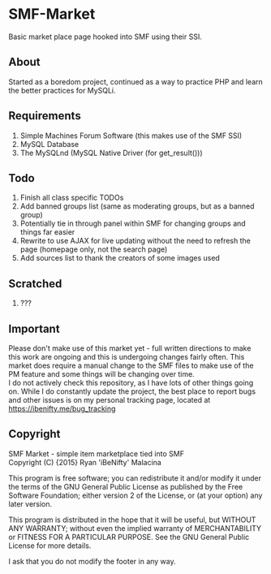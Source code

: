 SMF-Market
======
Basic market place page hooked into SMF using their SSI.

About
------ 
Started as a boredom project, continued as a way to practice PHP and learn the better practices for MySQLi.

Requirements
------
1. Simple Machines Forum Software (this makes use of the SMF SSI)
2. MySQL Database
3. The MySQLnd (MySQL Native Driver (for get_result()))

Todo
------ 
1. Finish all class specific TODOs
2. Add banned groups list (same as moderating groups, but as a banned group)
3. Potentially tie in through panel within SMF for changing groups and things far easier
4. Rewrite to use AJAX for live updating without the need to refresh the page (homepage only, not the search page)
5. Add sources list to thank the creators of some images used

Scratched
------
1. ???

Important
------
Please don't make use of this market yet - full written directions to make this work are ongoing and this is undergoing changes fairly often.
This market does require a manual change to the SMF files to make use of the PM feature and some things will be changing over time.  
I do not actively check this repository, as I have lots of other things going on. While I do constantly update the project, the best place to report bugs
and other issues is on my personal tracking page, located at https://ibenifty.me/bug_tracking

Copyright
------
SMF Market - simple item marketplace tied into SMF  
Copyright (C) {2015} Ryan 'iBeNifty' Malacina    
  
This program is free software; you can redistribute it and/or
modify it under the terms of the GNU General Public License
as published by the Free Software Foundation; either version 2
of the License, or (at your option) any later version.  
  
This program is distributed in the hope that it will be useful,
but WITHOUT ANY WARRANTY; without even the implied warranty of
MERCHANTABILITY or FITNESS FOR A PARTICULAR PURPOSE.  See the
GNU General Public License for more details.  
  
I ask that you do not modify the footer in any way.
